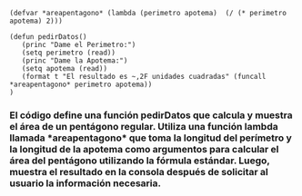 ~~~
(defvar *areapentagono* (lambda (perimetro apotema)  (/ (* perimetro apotema) 2)))

(defun pedirDatos()
   (princ "Dame el Perimetro:")
   (setq perimetro (read))
   (princ "Dame la Apotema:")
   (setq apotema (read))
   (format t "El resultado es ~,2F unidades cuadradas" (funcall *areapentagono* perimetro apotema))
)
~~~

<h3>El código define una función pedirDatos que calcula y muestra el área de un pentágono regular. 
Utiliza una función lambda llamada *areapentagono* que toma la longitud del perímetro 
y la longitud de la apotema como argumentos para calcular el área del pentágono utilizando la fórmula estándar. 
Luego, muestra el resultado en la consola después de solicitar al usuario la información necesaria.</h3>
